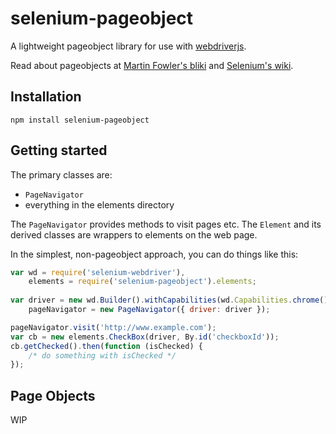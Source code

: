 # selenium-pageobject

A lightweight pageobject library for use with [webdriverjs](https://code.google.com/p/selenium/wiki/WebDriverJs).

Read about pageobjects at [Martin Fowler's bliki](http://martinfowler.com/bliki/PageObject.html) and [Selenium's wiki](https://code.google.com/p/selenium/wiki/PageObjects).

## Installation

    npm install selenium-pageobject

## Getting started

The primary classes are:
* `PageNavigator`
* everything in the elements directory

The `PageNavigator` provides methods to visit pages etc. The `Element` and its derived classes are wrappers to elements on the web page.

In the simplest, non-pageobject approach, you can do things like this:

````javascript
var wd = require('selenium-webdriver'),
    elements = require('selenium-pageobject').elements;
    
var driver = new wd.Builder().withCapabilities(wd.Capabilities.chrome()).build(),
    pageNavigator = new PageNavigator({ driver: driver });

pageNavigator.visit('http://www.example.com');
var cb = new elements.CheckBox(driver, By.id('checkboxId'));
cb.getChecked().then(function (isChecked) {
    /* do something with isChecked */
});

````

## Page Objects

WIP
